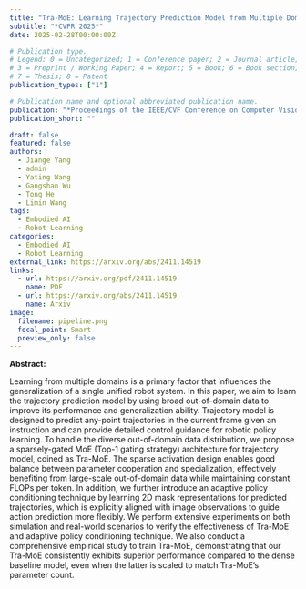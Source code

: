 ```yaml
---
title: "Tra-MoE: Learning Trajectory Prediction Model from Multiple Domains for Adaptive Policy Conditioning"
subtitle: "*CVPR 2025*"
date: 2025-02-28T00:00:00Z

# Publication type.
# Legend: 0 = Uncategorized; 1 = Conference paper; 2 = Journal article;
# 3 = Preprint / Working Paper; 4 = Report; 5 = Book; 6 = Book section;
# 7 = Thesis; 8 = Patent
publication_types: ["1"]

# Publication name and optional abbreviated publication name.
publication: "*Proceedings of the IEEE/CVF Conference on Computer Vision and Pattern Recognition (CVPR), 2025*"
publication_short: ""

draft: false
featured: false
authors:
  - Jiange Yang
  - admin
  - Yating Wang
  - Gangshan Wu
  - Tong He
  - Limin Wang
tags:
  - Embodied AI
  - Robot Learning
categories:
  - Embodied AI
  - Robot Learning
external_link: https://arxiv.org/abs/2411.14519
links:
  - url: https://arxiv.org/pdf/2411.14519
    name: PDF
  - url: https://arxiv.org/abs/2411.14519
    name: Arxiv
image:
  filename: pipeline.png
  focal_point: Smart
  preview_only: false
---
```


**Abstract:**

Learning from multiple domains is a primary factor that influences the generalization of a single unified robot system. In this paper, we aim to learn the trajectory prediction model by using broad out-of-domain data to improve its performance and generalization ability. Trajectory model is designed to predict any-point trajectories in the current frame given an instruction and can provide detailed control guidance for robotic policy learning. To handle the diverse out-of-domain data distribution, we propose a sparsely-gated MoE (Top-1 gating strategy) architecture for trajectory model, coined as Tra-MoE. The sparse activation design enables good balance between parameter cooperation and specialization, effectively benefiting from large-scale out-of-domain data while maintaining constant FLOPs per token. In addition, we further introduce an adaptive policy conditioning technique by learning 2D mask representations for predicted
trajectories, which is explicitly aligned with image observations to guide action prediction more flexibly. We perform extensive experiments on both simulation and real-world scenarios to verify the effectiveness of Tra-MoE and adaptive policy conditioning technique. We also conduct a comprehensive empirical study to train Tra-MoE, demonstrating that our Tra-MoE consistently exhibits superior performance compared to the dense baseline model, even when the latter is scaled to match Tra-MoE’s parameter count.